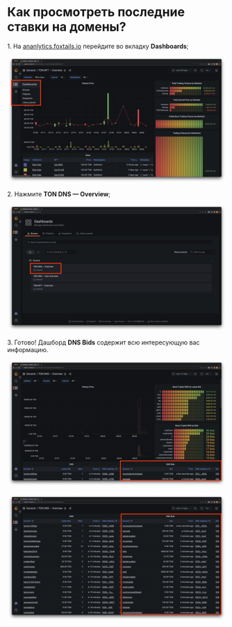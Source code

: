 # Как просмотреть последние ставки на домены?

1\. На [ananlytics.foxtails.io](https://analytics.foxtails.io) перейдите во вкладку **Dashboards**;

![](<../../.gitbook/assets/Screenshot 2022-08-07 at 5.30.37 PM.png>)

2\.  Нажмите **TON DNS — Overview**;

&#x20;![](<../../.gitbook/assets/Screenshot 2022-08-07 at 6.01.40 PM.png>)

3\.  Готово! Дашборд **DNS Bids** содержит всю интересующую вас информацию.

&#x20;![](<../../.gitbook/assets/Screenshot 2022-08-07 at 6.03.40 PM.png>)

![](<../../.gitbook/assets/Screenshot 2022-08-07 at 6.04.03 PM.png>)

